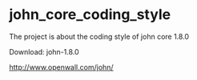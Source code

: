 # john_core_coding_style
The project is about the coding style of john core 1.8.0

Download: john-1.8.0

http://www.openwall.com/john/

